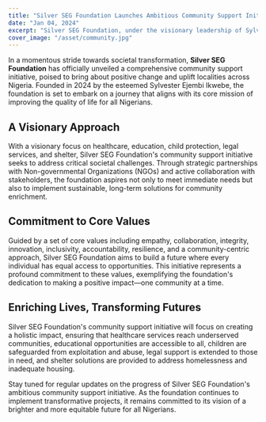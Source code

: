 ```yaml
---
title: "Silver SEG Foundation Launches Ambitious Community Support Initiative"
date: "Jan 04, 2024"
excerpt: "Silver SEG Foundation, under the visionary leadership of Sylvester Ejembi Ikwebe, announces a multifaceted community support initiative, aiming to uplift and transform communities throughout Nigeria."
cover_image: "/asset/community.jpg"
---
```


In a momentous stride towards societal transformation, **Silver SEG Foundation** has officially unveiled a comprehensive community support initiative, poised to bring about positive change and uplift localities across Nigeria. Founded in 2024 by the esteemed Sylvester Ejembi Ikwebe, the foundation is set to embark on a journey that aligns with its core mission of improving the quality of life for all Nigerians.

## A Visionary Approach

With a visionary focus on healthcare, education, child protection, legal services, and shelter, Silver SEG Foundation's community support initiative seeks to address critical societal challenges. Through strategic partnerships with Non-governmental Organizations (NGOs) and active collaboration with stakeholders, the foundation aspires not only to meet immediate needs but also to implement sustainable, long-term solutions for community enrichment.

## Commitment to Core Values

Guided by a set of core values including empathy, collaboration, integrity, innovation, inclusivity, accountability, resilience, and a community-centric approach, Silver SEG Foundation aims to build a future where every individual has equal access to opportunities. This initiative represents a profound commitment to these values, exemplifying the foundation's dedication to making a positive impact—one community at a time.

## Enriching Lives, Transforming Futures

Silver SEG Foundation's community support initiative will focus on creating a holistic impact, ensuring that healthcare services reach underserved communities, educational opportunities are accessible to all, children are safeguarded from exploitation and abuse, legal support is extended to those in need, and shelter solutions are provided to address homelessness and inadequate housing.

Stay tuned for regular updates on the progress of Silver SEG Foundation's ambitious community support initiative. As the foundation continues to implement transformative projects, it remains committed to its vision of a brighter and more equitable future for all Nigerians.
